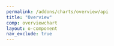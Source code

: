 ```yaml
---
permalink: /addons/charts/overview/api
title: "Overview"
comp: overviewchart
layout: o-component
nav_exclude: true
---
```

